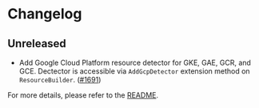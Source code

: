 # Changelog

## Unreleased

* Add Google Cloud Platform resource detector for GKE, GAE, GCR, and GCE. Dectector
  is accessible via `AddGcpDetector` extension method on `ResourceBuilder`.
  ([#1691](https://github.com/open-telemetry/opentelemetry-dotnet-contrib/pull/1691))

For more details, please refer to the [README](README.md).

